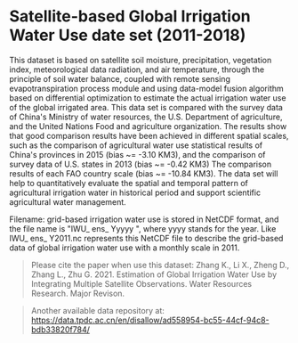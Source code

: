 # Satellite-based Global Irrigation Water Use date set (2011-2018)

This dataset is based on satellite soil moisture, precipitation, vegetation index, meteorological data radiation, and air temperature, through the principle of soil water balance, coupled with remote sensing evapotranspiration process module and using data-model fusion algorithm based on differential optimization to estimate the actual irrigation water use of the global irrigated area. This data set is compared with the survey data of China's Ministry of water resources, the U.S. Department of agriculture, and the United Nations Food and agriculture organization. The results show that good comparison results have been achieved in different spatial scales, such as the comparison of agricultural water use statistical results of China's provinces in 2015 (bias ~= -3.10 KM3), and the comparison of survey data of U.S. states in 2013 (bias ~= -0.42 KM3) The comparison results of each FAO country scale (bias ~= -10.84 KM3). The data set will help to quantitatively evaluate the spatial and temporal pattern of agricultural irrigation water in historical period and support scientific agricultural water management.  

Filename: grid-based irrigation water use is stored in NetCDF format, and the file name is "IWU_ ens_ Yyyyy ", where yyyy stands for the year. Like IWU_ ens_ Y2011.nc represents this NetCDF file to describe the grid-based data of global irrigation water use with a monthly scale in 2011. 

> Please cite the paper when use this dataset: Zhang K., Li X., Zheng D., Zhang L., Zhu G. 2021. Estimation of Global Irrigation Water Use by Integrating Multiple Satellite Observations. Water Resources Research. Major Revison. 

> Another available data repository at: https://data.tpdc.ac.cn/en/disallow/ad558954-bc55-44cf-94c8-bdb33820f784/
